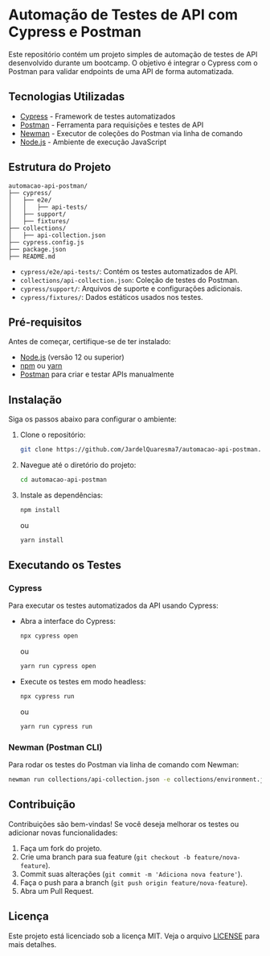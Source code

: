 # Automação de Testes de API com Cypress e Postman

Este repositório contém um projeto simples de automação de testes de API desenvolvido durante um bootcamp. O objetivo é integrar o Cypress com o Postman para validar endpoints de uma API de forma automatizada.

## Tecnologias Utilizadas

- [Cypress](https://www.cypress.io/) - Framework de testes automatizados
- [Postman](https://www.postman.com/) - Ferramenta para requisições e testes de API
- [Newman](https://www.npmjs.com/package/newman) - Executor de coleções do Postman via linha de comando
- [Node.js](https://nodejs.org/) - Ambiente de execução JavaScript

## Estrutura do Projeto

```
automacao-api-postman/
├── cypress/
│   ├── e2e/
│   │   ├── api-tests/
│   ├── support/
│   ├── fixtures/
├── collections/
│   ├── api-collection.json
├── cypress.config.js
├── package.json
├── README.md
```

- `cypress/e2e/api-tests/`: Contém os testes automatizados de API.
- `collections/api-collection.json`: Coleção de testes do Postman.
- `cypress/support/`: Arquivos de suporte e configurações adicionais.
- `cypress/fixtures/`: Dados estáticos usados nos testes.

## Pré-requisitos

Antes de começar, certifique-se de ter instalado:

- [Node.js](https://nodejs.org/) (versão 12 ou superior)
- [npm](https://www.npmjs.com/) ou [yarn](https://yarnpkg.com/)
- [Postman](https://www.postman.com/) para criar e testar APIs manualmente

## Instalação

Siga os passos abaixo para configurar o ambiente:

1. Clone o repositório:

   ```bash
   git clone https://github.com/JardelQuaresma7/automacao-api-postman.git
   ```

2. Navegue até o diretório do projeto:

   ```bash
   cd automacao-api-postman
   ```

3. Instale as dependências:

   ```bash
   npm install
   ```

   ou

   ```bash
   yarn install
   ```

## Executando os Testes

### Cypress

Para executar os testes automatizados da API usando Cypress:

- Abra a interface do Cypress:

  ```bash
  npx cypress open
  ```

  ou

  ```bash
  yarn run cypress open
  ```

- Execute os testes em modo headless:

  ```bash
  npx cypress run
  ```

  ou

  ```bash
  yarn run cypress run
  ```

### Newman (Postman CLI)

Para rodar os testes do Postman via linha de comando com Newman:

```bash
newman run collections/api-collection.json -e collections/environment.json
```

## Contribuição

Contribuições são bem-vindas! Se você deseja melhorar os testes ou adicionar novas funcionalidades:

1. Faça um fork do projeto.
2. Crie uma branch para sua feature (`git checkout -b feature/nova-feature`).
3. Commit suas alterações (`git commit -m 'Adiciona nova feature'`).
4. Faça o push para a branch (`git push origin feature/nova-feature`).
5. Abra um Pull Request.

## Licença

Este projeto está licenciado sob a licença MIT. Veja o arquivo [LICENSE](./LICENSE) para mais detalhes.
